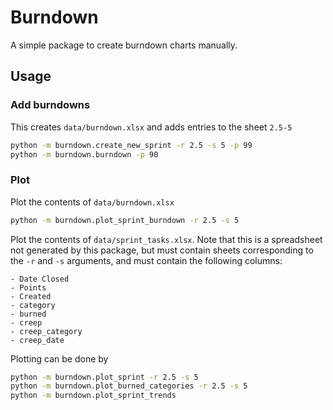 # Burndown

A simple package to create burndown charts manually.

## Usage

### Add burndowns

This creates `data/burndown.xlsx` and adds entries to the sheet `2.5-5`

```bash
python -m burndown.create_new_sprint -r 2.5 -s 5 -p 99
python -m burndown.burndown -p 90
```

### Plot

Plot the contents of `data/burndown.xlsx`

```bash
python -m burndown.plot_sprint_burndown -r 2.5 -s 5
```

Plot the contents of `data/sprint_tasks.xlsx`.
Note that this is a spreadsheet not generated by this package, but must contain sheets corresponding to the `-r` and `-s` arguments, and must contain the following columns:

```text
- Date Closed
- Points
- Created
- category
- burned
- creep
- creep_category
- creep_date
```

Plotting can be done by

```bash
python -m burndown.plot_sprint -r 2.5 -s 5
python -m burndown.plot_burned_categories -r 2.5 -s 5
python -m burndown.plot_sprint_trends
```
